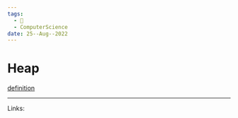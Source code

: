 ```yaml
---
tags:
  - 🌱
  - ComputerScience 
date: 25--Aug--2022
---
```


# Heap

[definition](https://youtu.be/HqPJF2L5h9U?t=1074)

---
Links: 